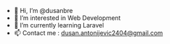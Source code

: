 - 👋 Hi, I’m @dusanbre
- 👀 I’m interested in Web Development
- 🌱 I’m currently learning Laravel
- 📫 Contact me : dusan.antonijevic2404@gmail.com

<!---
dusanbre/dusanbre is a ✨ special ✨ repository because its `README.md` (this file) appears on your GitHub profile.
You can click the Preview link to take a look at your changes.
--->
